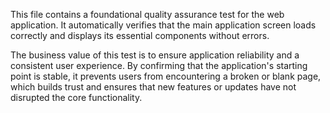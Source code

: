 This file contains a foundational quality assurance test for the web application. It automatically verifies that the main application screen loads correctly and displays its essential components without errors.

The business value of this test is to ensure application reliability and a consistent user experience. By confirming that the application's starting point is stable, it prevents users from encountering a broken or blank page, which builds trust and ensures that new features or updates have not disrupted the core functionality.